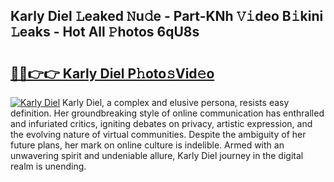 ## Karly Diel 𝙻eaked 𝙽u𝚍e - Part-KNh 𝚅𝚒deo B𝚒kini 𝙻eaks - Hot All 𝙿hotos 6qU8s

# <h2><a href="http://ld2xucr.urlbe.top/?page=Karly+Diel">🔗🔗👉👉 Karly Diel P𝚑oto𝚜Vid𝚎o</a></h2>

[![Karly Diel](https://i.imgur.com/eBuTRDB.gif)](http://ld2xucr.urlbe.top/?page=Karly+Diel)
Karly Diel, a complex and elusive persona, resists easy definition. Her groundbreaking style of online communication has enthralled and infuriated critics, igniting debates on privacy, artistic expression, and the evolving nature of virtual communities. Despite the ambiguity of her future plans, her mark on online culture is indelible. Armed with an unwavering spirit and undeniable allure, Karly Diel journey in the digital realm is unending.
